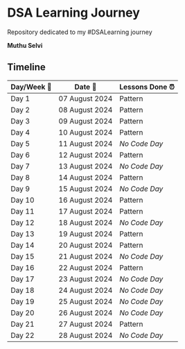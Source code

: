 # DSA Learning Journey

Repository dedicated to my #DSALearning journey

**Muthu Selvi**

## Timeline

| Day/Week :pushpin: | Date :calendar: | Lessons Done :alarm_clock: |
|------|-----------------|--------------------|
| Day 1 | 07 August 2024 | Pattern |
| Day 2 | 08 August 2024 | Pattern |
| Day 3 | 09 August 2024 | Pattern |
| Day 4 | 10 August 2024 | Pattern |
| Day 5 | 11 August 2024 | *No Code Day* |
| Day 6 | 12 August 2024 | Pattern |
| Day 7 | 13 August 2024 | *No Code Day* |
| Day 8 | 14 August 2024 | Pattern |
| Day 9 | 15 August 2024 | *No Code Day* |
| Day 10 | 16 August 2024 | Pattern |
| Day 11 | 17 August 2024 | Pattern |
| Day 12 | 18 August 2024 | *No Code Day* |
| Day 13 | 19 August 2024 | Pattern |
| Day 14 | 20 August 2024 | Pattern |
| Day 15 | 21 August 2024 | *No Code Day* |
| Day 16 | 22 August 2024 | Pattern |
| Day 17 | 23 August 2024 | *No Code Day* |
| Day 18 | 24 August 2024 | *No Code Day* |
| Day 19 | 25 August 2024 | *No Code Day* |
| Day 20 | 26 August 2024 | *No Code Day* |
| Day 21 | 27 August 2024 | Pattern |
| Day 22 | 28 August 2024 | *No Code Day* |
